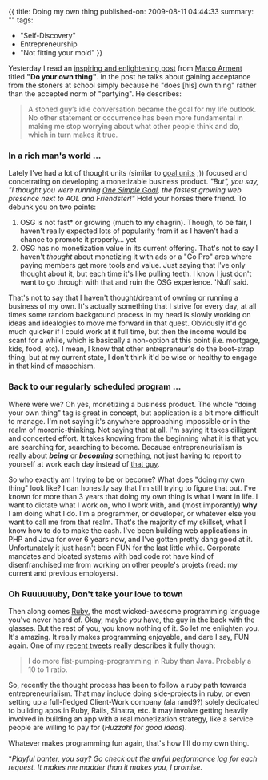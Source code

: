 {{
title: Doing my own thing
published-on: 2009-08-11 04:44:33
summary: ""
tags:
  - "Self-Discovery"
  - Entrepreneurship
  - "Not fitting your mold"
}}

Yesterday I read an [inspiring and enlightening post][marco-post] from [Marco Arment][marco-site] titled **"Do your own thing"**. In the post he talks about gaining acceptance from the stoners at school simply because he "does [his] own thing" rather than the accepted norm of "partying". He describes:

> A stoned guy’s idle conversation became the goal for my life outlook. No other statement or occurrence has been more fundamental in making me stop worrying about what other people think and do, which in turn makes it true.

### In a rich man's world ...

Lately I've had a lot of thought units (similar to [goal units][brian regan] ;)) focused and concetrating on developing a monetizable business product. *"But", you say, "I thought you were running [One Simple Goal][osg], the fastest growing web presence next to AOL and Friendster!"* Hold your horses there friend. To debunk you on two points:

1.	OSG is not fast* or growing (much to my chagrin). Though, to be fair, I haven't really expected lots of popularity from it as I haven't had a chance to promote it properly... yet
2.	OSG has no monetization value in its current offering. That's not to say I haven't *thought* about monetizing it with ads or a "Go Pro" area where paying members get more tools and value. Just saying that I've only thought about it, but each time it's like pulling teeth. I know I just don't want to go through with that and ruin the OSG experience. 'Nuff said.

That's not to say that I haven't thought/dreamt of owning or running a business of my own. It's actually something that I strive for every day, at all times some random background process in my head is slowly working on ideas and idealogies to move me forward in that quest. Obviously it'd go much quicker if I could work at it full time, but then the income would be scant for a while, which is basically a non-option at this point (i.e. mortgage, kids, food, etc). I mean, I know that other entrepreneur's do the boot-strap thing, but at my current state, I don't think it'd be wise or healthy to engage in that kind of masochism.

### Back to our regularly scheduled program ...

Where were we? Oh yes, monetizing a business product. The whole "doing your own thing" tag is great in concept, but application is a bit more difficult to manage. I'm not saying it's anywhere approaching impossible or in the realm of moronic-thinking. Not saying that at all. I'm saying it takes dilligent and concerted effort. It takes knowing from the beginning what it is that you are searching for, searching to become. Because entrepreneurialism is really about ***being*** or ***becoming*** something, not just having to report to yourself at work each day instead of [that guy][boss].

So who exactly am I trying to be or become? What does "doing my own thing" look like? I can honestly say that I'm still trying to figure that out. I've known for more than 3 years that doing my own thing is what I want in life. I want to dictate what I work on, who I work with, and (most imporantly) **why** I am doing what I do. I'm a programmer, or developer, or whatever else you want to call me from that realm. That's the majority of my skillset, what I know how to do to make the cash. I've been building web applications in PHP and Java for over 6 years now, and I've gotten pretty dang good at it. Unfortunately it just hasn't been FUN for the last little while. Corporate mandates and bloated systems with bad code rot have kind of disenfranchised me from working on other people's projets (read: my current and previous employers).

### Oh Ruuuuuuby, Don't take your love to town

Then along comes [Ruby][], the most wicked-awesome programming language you've never heard of. Okay, maybe *you* have, the guy in the back with the glasses. But the rest of you, you know nothing of it. So let me enlighten you. It's amazing. It really makes programming enjoyable, and dare I say, FUN again. One of my [recent tweets][tweet] really describes it fully though:

> I do more fist-pumping-programming in Ruby than Java. Probably a 10 to 1 ratio.

So, recently the thought process has been to follow a ruby path towards entrepreneurialism. That may include doing side-projects in ruby, or even setting up a full-fledged Client-Work company (ala rand9?) solely dedicated to building apps in Ruby, Rails, Sinatra, etc. It may involve getting heavily involved in building an app with a real monetization strategy, like a service people are willing to pay for (*Huzzah! for good ideas*).

Whatever makes programming fun again, that's how I'll do my own thing.

**Playful banter, you say? Go check out the awful performance lag for each request. It makes me madder than it makes you, I promise.*

  [marco-post]: http://articles.marco.org/261 "Marco Arment's \"Do your own thing\" Post"
  [marco-site]: http://marco.org "Marco Arment"
  [brian regan]: http://www.brianregan.com/ "Brian Regan"
  [osg]: http://www.onesimplegoal.com "One Simple Goal"
  [boss]: http://www.youtube.com/watch?v=k1Ejo-XKWmo "Your stupid boss"
  [Ruby]: http://www.ruby-lang.org/ "Ruby, the most wickedest programming language on earth"
  [tweet]: http://twitter.com/localshred/status/3127072169 "One of my recent tweets"